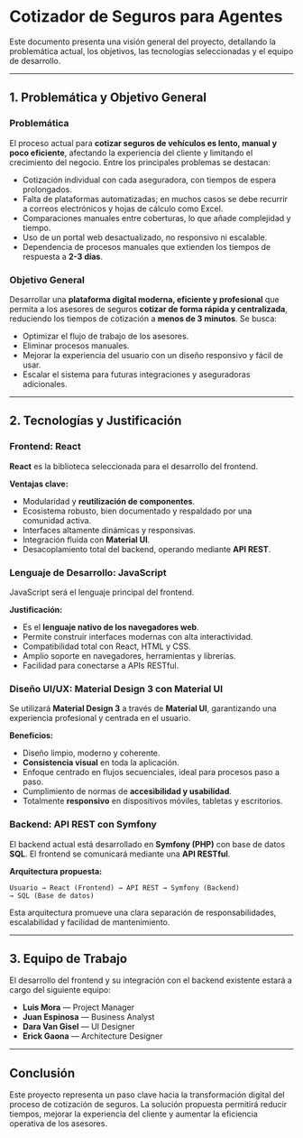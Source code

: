 # Cotizador de Seguros para Agentes

Este documento presenta una visión general del proyecto, detallando la problemática actual, los objetivos, las tecnologías seleccionadas y el equipo de desarrollo.

---

## 1. Problemática y Objetivo General

### Problemática

El proceso actual para **cotizar seguros de vehículos es lento, manual y poco eficiente**, afectando la experiencia del cliente y limitando el crecimiento del negocio. Entre los principales problemas se destacan:

- Cotización individual con cada aseguradora, con tiempos de espera prolongados.
- Falta de plataformas automatizadas; en muchos casos se debe recurrir a correos electrónicos y hojas de cálculo como Excel.
- Comparaciones manuales entre coberturas, lo que añade complejidad y tiempo.
- Uso de un portal web desactualizado, no responsivo ni escalable.
- Dependencia de procesos manuales que extienden los tiempos de respuesta a **2-3 días**.

### Objetivo General

Desarrollar una **plataforma digital moderna, eficiente y profesional** que permita a los asesores de seguros **cotizar de forma rápida y centralizada**, reduciendo los tiempos de cotización a **menos de 3 minutos**. Se busca:

- Optimizar el flujo de trabajo de los asesores.
- Eliminar procesos manuales.
- Mejorar la experiencia del usuario con un diseño responsivo y fácil de usar.
- Escalar el sistema para futuras integraciones y aseguradoras adicionales.

---

## 2. Tecnologías y Justificación

### Frontend: React

**React** es la biblioteca seleccionada para el desarrollo del frontend.

**Ventajas clave:**

- Modularidad y **reutilización de componentes**.
- Ecosistema robusto, bien documentado y respaldado por una comunidad activa.
- Interfaces altamente dinámicas y responsivas.
- Integración fluida con **Material UI**.
- Desacoplamiento total del backend, operando mediante **API REST**.

### Lenguaje de Desarrollo: JavaScript

JavaScript será el lenguaje principal del frontend.

**Justificación:**

- Es el **lenguaje nativo de los navegadores web**.
- Permite construir interfaces modernas con alta interactividad.
- Compatibilidad total con React, HTML y CSS.
- Amplio soporte en navegadores, herramientas y librerías.
- Facilidad para conectarse a APIs RESTful.

### Diseño UI/UX: Material Design 3 con Material UI

Se utilizará **Material Design 3** a través de **Material UI**, garantizando una experiencia profesional y centrada en el usuario.

**Beneficios:**

- Diseño limpio, moderno y coherente.
- **Consistencia visual** en toda la aplicación.
- Enfoque centrado en flujos secuenciales, ideal para procesos paso a paso.
- Cumplimiento de normas de **accesibilidad y usabilidad**.
- Totalmente **responsivo** en dispositivos móviles, tabletas y escritorios.

### Backend: API REST con Symfony

El backend actual está desarrollado en **Symfony (PHP)** con base de datos **SQL**. El frontend se comunicará mediante una **API RESTful**.

**Arquitectura propuesta:**

```
Usuario → React (Frontend) → API REST → Symfony (Backend)
→ SQL (Base de datos)
```

Esta arquitectura promueve una clara separación de responsabilidades, escalabilidad y facilidad de mantenimiento.

---

## 3. Equipo de Trabajo

El desarrollo del frontend y su integración con el backend existente estará a cargo del siguiente equipo:

- **Luis Mora** — Project Manager  
- **Juan Espinosa** — Business Analyst  
- **Dara Van Gisel** — UI Designer  
- **Erick Gaona** — Architecture Designer

---

## Conclusión

Este proyecto representa un paso clave hacia la transformación digital del proceso de cotización de seguros. La solución propuesta permitirá reducir tiempos, mejorar la experiencia del cliente y aumentar la eficiencia operativa de los asesores.
